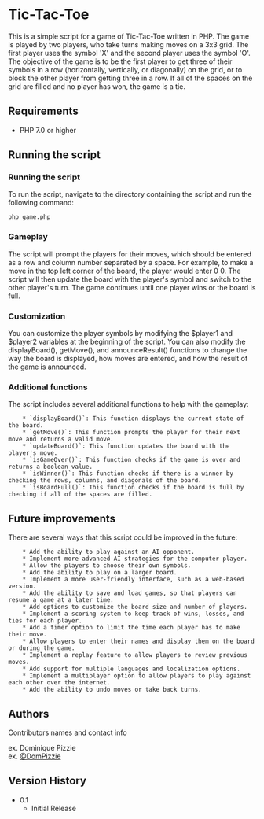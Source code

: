 # Tic-Tac-Toe

This is a simple script for a game of Tic-Tac-Toe written in PHP. The game is played by two players, who take turns making moves on a 3x3 grid. The first player uses the symbol 'X' and the second player uses the symbol 'O'. The objective of the game is to be the first player to get three of their symbols in a row (horizontally, vertically, or diagonally) on the grid, or to block the other player from getting three in a row. If all of the spaces on the grid are filled and no player has won, the game is a tie.

## Requirements

* PHP 7.0 or higher

## Running the script

### Running the script

To run the script, navigate to the directory containing the script and run the following command:

```
php game.php

```

### Gameplay

The script will prompt the players for their moves, which should be entered as a row and column number separated by a space. For example, to make a move in the top left corner of the board, the player would enter 0 0. The script will then update the board with the player's symbol and switch to the other player's turn. The game continues until one player wins or the board is full.

### Customization

You can customize the player symbols by modifying the $player1 and $player2 variables at the beginning of the script. You can also modify the displayBoard(), getMove(), and announceResult() functions to change the way the board is displayed, how moves are entered, and how the result of the game is announced.


### Additional functions

The script includes several additional functions to help with the gameplay:

        * `displayBoard()`: This function displays the current state of the board.
        * `getMove()`: This function prompts the player for their next move and returns a valid move.
        * `updateBoard()`: This function updates the board with the player's move.
        * `isGameOver()`: This function checks if the game is over and returns a boolean value.
        * `isWinner()`: This function checks if there is a winner by checking the rows, columns, and diagonals of the board.
        * `isBoardFull()`: This function checks if the board is full by checking if all of the spaces are filled.

## Future improvements

There are several ways that this script could be improved in the future:

        * Add the ability to play against an AI opponent.
        * Implement more advanced AI strategies for the computer player.
        * Allow the players to choose their own symbols.
        * Add the ability to play on a larger board.
        * Implement a more user-friendly interface, such as a web-based version.
        * Add the ability to save and load games, so that players can resume a game at a later time.
        * Add options to customize the board size and number of players.
        * Implement a scoring system to keep track of wins, losses, and ties for each player.
        * Add a timer option to limit the time each player has to make their move.
        * Allow players to enter their names and display them on the board or during the game.
        * Implement a replay feature to allow players to review previous moves.
        * Add support for multiple languages and localization options.
        * Implement a multiplayer option to allow players to play against each other over the internet.
        * Add the ability to undo moves or take back turns.


## Authors

Contributors names and contact info

ex. Dominique Pizzie  
ex. [@DomPizzie](https://twitter.com/dompizzie)

## Version History

* 0.1
    * Initial Release
